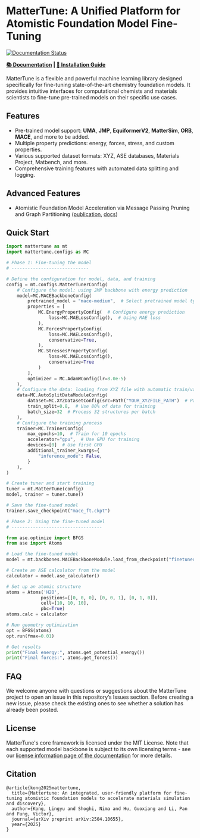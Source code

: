 # MatterTune: A Unified Platform for Atomistic Foundation Model Fine-Tuning

[![Documentation Status](https://github.com/Fung-Lab/MatterTune/actions/workflows/docs.yml/badge.svg)](https://fung-lab.github.io/MatterTune/)

**[📚 Documentation](https://fung-lab.github.io/MatterTune/) | [🔧 Installation Guide](https://fung-lab.github.io/MatterTune/installation.html)**

MatterTune is a flexible and powerful machine learning library designed specifically for fine-tuning state-of-the-art chemistry foundation models. It provides intuitive interfaces for computational chemists and materials scientists to fine-tune pre-trained models on their specific use cases.

## Features

- Pre-trained model support: **UMA**, **JMP**, **EquiformerV2**, **MatterSim**, **ORB**, **MACE**, and more to be added.
- Multiple property predictions: energy, forces, stress, and custom properties.
- Various supported dataset formats: XYZ, ASE databases, Materials Project, Matbench, and more.
- Comprehensive training features with automated data splitting and logging. 

## Advanced Features

- Atomistic Foundation Model Acceleration via Message Passing Pruning and Graph Partitioning ([publication](), [docs]())


## Quick Start

```python
import mattertune as mt
import mattertune.configs as MC

# Phase 1: Fine-tuning the model
# -----------------------------

# Define the configuration for model, data, and training
config = mt.configs.MatterTunerConfig(
    # Configure the model: using JMP backbone with energy prediction
    model=MC.MACEBackboneConfig(
        pretrained_model = "mace-medium",  # Select pretrained model type
        properties = [
            MC.EnergyPropertyConfig(  # Configure energy prediction
                loss=MC.MAELossConfig(),  # Using MAE loss
            ),
            MC.ForcesPropertyConfig(
                loss=MC.MAELossConfig(), 
                conservative=True,
            ),
            MC.StressesPropertyConfig(
                loss=MC.MAELossConfig(),
                conservative=True
            )
        ],
        optimizer = MC.AdamWConfig(lr=8.0e-5)
    ),
    # Configure the data: loading from XYZ file with automatic train/val split
    data=MC.AutoSplitDataModuleConfig(
        dataset=MC.XYZDatasetConfig(src=Path("YOUR_XYZFILE_PATH")  # Path to your XYZ data),
        train_split=0.8,  # Use 80% of data for training
        batch_size=32  # Process 32 structures per batch
    ),
    # Configure the training process
    trainer=MC.TrainerConfig(
        max_epochs=10,  # Train for 10 epochs
        accelerator="gpu",  # Use GPU for training
        devices=[0]  # Use first GPU
        additional_trainer_kwargs={
            "inference_mode": False,
        }
    ),
)

# Create tuner and start training
tuner = mt.MatterTune(config)
model, trainer = tuner.tune()

# Save the fine-tuned model
trainer.save_checkpoint("mace_ft.ckpt")

# Phase 2: Using the fine-tuned model
# ----------------------------------

from ase.optimize import BFGS
from ase import Atoms

# Load the fine-tuned model
model = mt.backbones.MACEBackboneModule.load_from_checkpoint("finetuned_model.ckpt")

# Create an ASE calculator from the model
calculator = model.ase_calculator()

# Set up an atomic structure
atoms = Atoms('H2O',
             positions=[[0, 0, 0], [0, 0, 1], [0, 1, 0]],
             cell=[10, 10, 10],
             pbc=True)
atoms.calc = calculator

# Run geometry optimization
opt = BFGS(atoms)
opt.run(fmax=0.01)

# Get results
print("Final energy:", atoms.get_potential_energy())
print("Final forces:", atoms.get_forces())
```

## FAQ

We welcome anyone with questions or suggestions about the MatterTune project to open an issue in this repository’s Issues section. Before creating a new issue, please check the existing ones to see whether a solution has already been posted.

## License

MatterTune's core framework is licensed under the MIT License. Note that each supported model backbone is subject to its own licensing terms - see our [license information page of the documentation](https://fung-lab.github.io/MatterTune/license.html) for more details.

## Citation

```
@article{kong2025mattertune,
  title={Mattertune: An integrated, user-friendly platform for fine-tuning atomistic foundation models to accelerate materials simulation and discovery},
  author={Kong, Lingyu and Shoghi, Nima and Hu, Guoxiang and Li, Pan and Fung, Victor},
  journal={arXiv preprint arXiv:2504.10655},
  year={2025}
}
```
